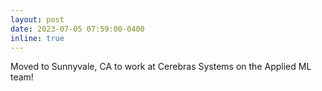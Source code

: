 ```yaml
---
layout: post
date: 2023-07-05 07:59:00-0400
inline: true
---
```


Moved to Sunnyvale, CA to work at Cerebras Systems on the Applied ML team! 
